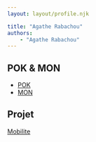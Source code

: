 ```yaml
---
layout: layout/profile.njk

title: "Agathe Rabachou"
authors:
    - "Agathe Rabachou"
---
```


## POK & MON

* [POK](./pok)
* [MON](./mon)

## Projet

[Mobilite](../../../projets/2023-2024/Mobilite)